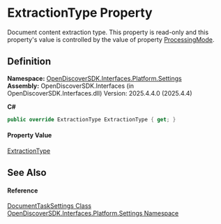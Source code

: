 # ExtractionType Property


Document content extraction type. This property is read-only and this property's value is controlled by the value of property <a href="a5afd366-66ae-bb39-ccae-591a981c2a7d">ProcessingMode</a>.



## Definition
**Namespace:** <a href="a4de3d25-b44d-10c7-9f7b-6e96e612f300">OpenDiscoverSDK.Interfaces.Platform.Settings</a>  
**Assembly:** OpenDiscoverSDK.Interfaces (in OpenDiscoverSDK.Interfaces.dll) Version: 2025.4.4.0 (2025.4.4)

**C#**
``` C#
public override ExtractionType ExtractionType { get; }
```



#### Property Value
<a href="7c5c2e3e-3fbb-2b71-9b82-3248062c5149">ExtractionType</a>

## See Also


#### Reference
<a href="15834f2e-5778-5912-a2cc-a92e9d2e78fb">DocumentTaskSettings Class</a>  
<a href="a4de3d25-b44d-10c7-9f7b-6e96e612f300">OpenDiscoverSDK.Interfaces.Platform.Settings Namespace</a>  
